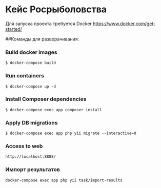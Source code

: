 # Кейс Росрыболовства

Для запуска проекта требуется Docker
https://www.docker.com/get-started/

##Команды для разворачивания:

### Build docker images

```
$ docker-compose build
```

### Run containers

```
$ docker-compose up -d
```

### Install Composer dependencies

```
$ docker-compose exec app composer install
```

### Apply DB migrations

```
$ docker-compose exec app php yii migrate --interactive=0
```

### Access to web

```
http://localhost:8888/
```

### Импорт результатов

```
docker-compose exec app php yii task/import-results
```